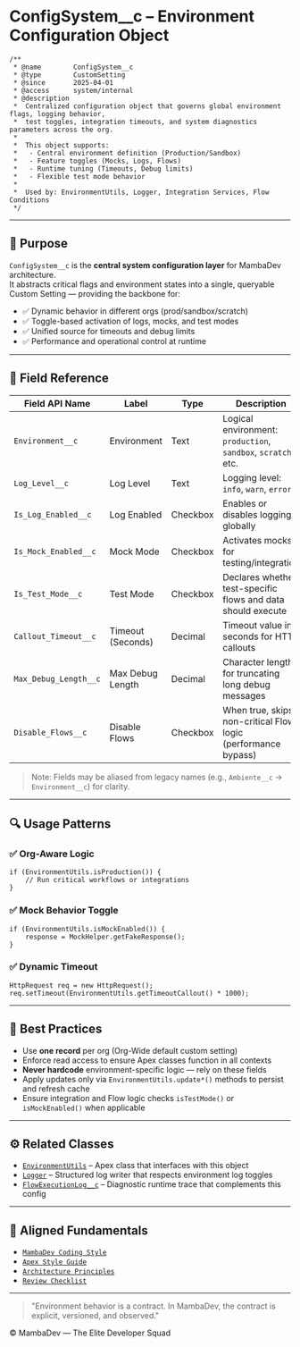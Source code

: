 # ConfigSystem__c – Environment Configuration Object

```apex
/**
 * @name        ConfigSystem__c
 * @type        CustomSetting
 * @since       2025-04-01
 * @access      system/internal
 * @description
 *  Centralized configuration object that governs global environment flags, logging behavior,
 *  test toggles, integration timeouts, and system diagnostics parameters across the org.
 *
 *  This object supports:
 *   - Central environment definition (Production/Sandbox)
 *   - Feature toggles (Mocks, Logs, Flows)
 *   - Runtime tuning (Timeouts, Debug limits)
 *   - Flexible test mode behavior
 *
 *  Used by: EnvironmentUtils, Logger, Integration Services, Flow Conditions
 */
```

---

## 🎯 Purpose

`ConfigSystem__c` is the **central system configuration layer** for MambaDev architecture.  
It abstracts critical flags and environment states into a single, queryable Custom Setting — providing the backbone for:

- ✅ Dynamic behavior in different orgs (prod/sandbox/scratch)
- ✅ Toggle-based activation of logs, mocks, and test modes
- ✅ Unified source for timeouts and debug limits
- ✅ Performance and operational control at runtime

---

## 🧱 Field Reference

| Field API Name            | Label                 | Type      | Description                                                                 |
|--------------------------|-----------------------|-----------|-----------------------------------------------------------------------------|
| `Environment__c`         | Environment           | Text      | Logical environment: `production`, `sandbox`, `scratch`, etc.              |
| `Log_Level__c`           | Log Level             | Text      | Logging level: `info`, `warn`, `error`                                     |
| `Is_Log_Enabled__c`      | Log Enabled           | Checkbox  | Enables or disables logging globally                                       |
| `Is_Mock_Enabled__c`     | Mock Mode             | Checkbox  | Activates mocks for testing/integration                                    |
| `Is_Test_Mode__c`        | Test Mode             | Checkbox  | Declares whether test-specific flows and data should execute               |
| `Callout_Timeout__c`     | Timeout (Seconds)     | Decimal   | Timeout value in seconds for HTTP callouts                                 |
| `Max_Debug_Length__c`    | Max Debug Length      | Decimal   | Character length for truncating long debug messages                        |
| `Disable_Flows__c`       | Disable Flows         | Checkbox  | When true, skips non-critical Flow logic (performance bypass)              |

> Note: Fields may be aliased from legacy names (e.g., `Ambiente__c` → `Environment__c`) for clarity.

---

## 🔍 Usage Patterns

### ✅ Org-Aware Logic
```apex
if (EnvironmentUtils.isProduction()) {
    // Run critical workflows or integrations
}
```

### ✅ Mock Behavior Toggle
```apex
if (EnvironmentUtils.isMockEnabled()) {
    response = MockHelper.getFakeResponse();
}
```

### ✅ Dynamic Timeout
```apex
HttpRequest req = new HttpRequest();
req.setTimeout(EnvironmentUtils.getTimeoutCallout() * 1000);
```

---

## 🧠 Best Practices

- Use **one record** per org (Org-Wide default custom setting)
- Enforce read access to ensure Apex classes function in all contexts
- **Never hardcode** environment-specific logic — rely on these fields
- Apply updates only via `EnvironmentUtils.update*()` methods to persist and refresh cache
- Ensure integration and Flow logic checks `isTestMode()` or `isMockEnabled()` when applicable

---

## ⚙️ Related Classes

- [`EnvironmentUtils`](.examples/classes/environment-utils.cls) – Apex class that interfaces with this object
- [`Logger`](./structured-logging.md) – Structured log writer that respects environment log toggles
- [`FlowExecutionLog__c`](./flowexecutionlog.md) – Diagnostic runtime trace that complements this config

---

## 📎 Aligned Fundamentals

- [`MambaDev Coding Style`](../fundamentals/mambadev-coding-style.md)  
- [`Apex Style Guide`](../fundamentals/apex-style-guide.md)  
- [`Architecture Principles`](../fundamentals/architecture-principles.md)  
- [`Review Checklist`](../fundamentals/apex-review-checklist.md)  

---

> "Environment behavior is a contract. In MambaDev, the contract is explicit, versioned, and observed."

© MambaDev — The Elite Developer Squad
